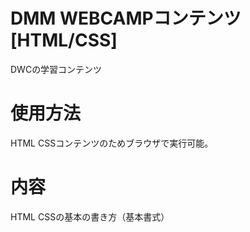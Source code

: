 # DMM WEBCAMPコンテンツ[HTML/CSS]
DWCの学習コンテンツ

# 使用方法
HTML CSSコンテンツのためブラウザで実行可能。

# 内容
HTML CSSの基本の書き方（基本書式）

